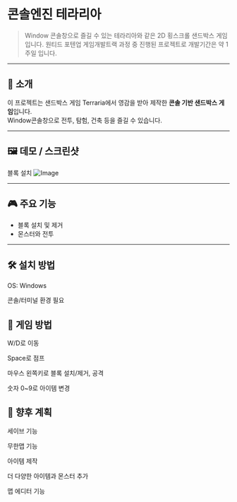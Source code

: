 # 콘솔엔진 테라리아
> Window 콘솔창으로 즐길 수 있는 테라리아와 같은 2D 횡스크롤 샌드박스 게임입니다.
> 원티드 포텐업 게임개발트랙 과정 중 진행된 프로젝트로 개발기간은 약 1주일 입니다.

---

## 📜 소개
이 프로젝트는 샌드박스 게임 Terraria에서 영감을 받아 제작한 **콘솔 기반 샌드박스 게임**입니다.  
Window콘솔창으로 전투, 탐험, 건축 등을 즐길 수 있습니다.

---

## 🖼️ 데모 / 스크린샷
블록 설치
![Image](https://github.com/user-attachments/assets/bba67935-1797-445e-9dac-11c442a59111)

---

## 🎮 주요 기능
- 블록 설치 및 제거
- 몬스터와 전투

---

## 🛠️ 설치 방법

OS: Windows

콘솔/터미널 환경 필요

## 📌 게임 방법
W/D로 이동

Space로 점프

마우스 왼쪽키로 블록 설치/제거, 공격

숫자 0~9로 아이템 변경

## 🚀 향후 계획
세이브 기능

무한맵 기능

아이템 제작

더 다양한 아이템과 몬스터 추가

맵 에디터 기능
